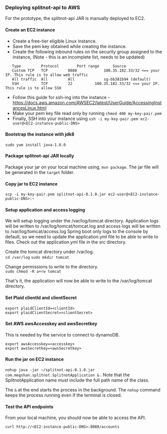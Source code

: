 ### Deploying splitnot-api to AWS

For the prototype, the splitnot-api JAR is manually deployed to EC2.  

#### Create an EC2 instance

- Create a free-tier eligible Linux instance.
- Save the pem key obtained while creating the instance.
- Create the following inbound rules on the security group assigned to the instance, (Note - this is an incomplete list, needs to be updated)
```
   Type         Protocol        Port range      Source
   Custom TCP	TCP	        8080	        100.35.182.33/32 <== your IP. This rule is to allow web traffic
   All traffic	All	        All             sg-bb381b94 (default)
   SSH	        TCP	        22	        100.35.182.33/32 <== your IP. This rule is to allow SSH
``` 
- Follow this guide for ssh-ing into the instance - https://docs.aws.amazon.com/AWSEC2/latest/UserGuide/AccessingInstancesLinux.html
- Make your pem key file read only by running `chmod 400 my-key-pair.pem`
- Finally, SSH into your instance using `ssh -i my-key-pair.pem ec2-user@<EC2-instance-public-DNS>`

#### Bootstrap the instance with jdk8

`sudo yum install java-1.8.0`

#### Package splitnot-api JAR locally

Package your jar on your local machine using, `mvn package`. The jar file will be generated in the `target` folder.

#### Copy jar to EC2 instance

`scp -i my-key-pair.pem splitnot-api-0.1.0.jar ec2-user@<EC2-instance-public-DNS>:~`

#### Setup application and access logging

We will setup logging under the /var/log/tomcat directory. Application logs will be written to /var/log/tomcat/tomcat.log and access logs will be written to /var/log/tomcat/access.log
Spring boot only logs to the console by default, so we need to update the application.yml file to be able to write to files. Check out the application.yml file in the src directory.

Create the tomcat directory under /var/log.  
`cd /var/log`
`sudo mkdir tomcat`

Change permissions to write to the directory.  
`sudo chmod -R a+rw tomcat`

That's it, the application will now be able to write to the /var/log/tomcat directory.

#### Set Plaid clientId and clientSecret

`export plaidClientId=<clientId>`  
`export plaidClientSecret=<clientSecret>`  

#### Set AWS awsAccesskey and awsSecretkey

This is needed by the service to connect to dynamoDB.  

`export awsAccesskey=<accesskey>`  
`export awsSecretkey=<awsSecretkey>`  

#### Run the jar on EC2 instance

`nohup java -jar ~/splitnot-api-0.1.0.jar com.megshan.splitnot.SplitnotApplication &` . Note that the SplitnotApplication name must include the full path name of the class.

The `&` at the end starts the process in the background. The `nohup` command keeps the process running even if the terminal is closed.
 
#### Test the API endpoints

From your local machine, you should now be able to access the API.

`curl http://<EC2-instance-public-DNS>:8080/accounts` 

